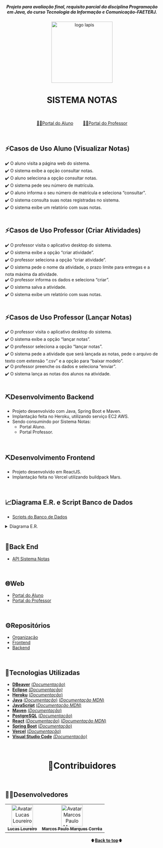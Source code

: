 <a name="back-to-top">
<div align="center">
<br>
  <i><h5>Projeto para avaliação final, requisito parcial da disciplina Programação em Java, do curso Tecnologia da Informação e Comunicação-FAETERJ.</h5></i>
</div>
  <p align="center">
      <img height="200px" src="https://user-images.githubusercontent.com/57602117/145149983-cbf71c1b-c196-47ef-8538-42f24bbebac2.png" alt="logo lapis"/>
  </p>
    <h1 align="center">SISTEMA NOTAS</h1>
<br>
<p align="center">
  <a href="https://frontend-prj.vercel.app/portalaluno">🧑‍🎓Portal do Aluno</a>&emsp;&emsp;
  <a href="https://frontend-prj.vercel.app/portalprofessor">👨‍🏫Portal do Professor</a>
</p>
<br>
  
## ⚡Casos de Uso Aluno (Visualizar Notas)
✔️ O aluno visita a página web do sistema.<br> 
✔️ O sistema exibe a opção consultar notas.<br>
✔️ O aluno seleciona a opção consultar notas.<br>
✔️ O sistema pede seu número de matrícula.<br>
✔️ O aluno informa o seu número de matrícula e seleciona “consultar".<br>
✔️ O sistema consulta suas notas registradas no sistema.<br>
✔️ O sistema exibe um relatório com suas notas.<br>
<br>

## ⚡Casos de Uso Professor (Criar Atividades)
✔️ O professor visita o aplicativo desktop do sistema.<br> 
✔️ O sistema exibe a opção “criar atividade”.<br>
✔️ O professor seleciona a opção “criar atividade”.<br>
✔️ O sistema pede o nome da atividade, o prazo limite para entregas e a nota máxima da 
atividade.<br>
✔️ O professor informa os dados e seleciona “criar”.<br>
✔️ O sistema salva a atividade.<br>
✔️ O sistema exibe um relatório com suas notas.<br>
<br>

## ⚡Casos de Uso Professor (Lançar Notas)
✔️ O professor visita o aplicativo desktop do sistema.<br> 
✔️ O sistema exibe a opção “lançar notas”.<br>
✔️ O professor seleciona a opção “lançar notas”.<br>
✔️ O sistema pede a atividade que será lançada as notas, pede o arquivo de texto com extensão 
“.csv” e a opção para “baixar modelo”.<br>
✔️ O professor preenche os dados e seleciona “enviar”.<br>
✔️ O sistema lança as notas dos alunos na atividade.<br>
<br>

## ⛏️Desenvolvimento Backend
- Projeto desenvolvido com Java, Spring Boot e Maven.
- Implantação feita no Heroku, utilizando serviço EC2 AWS.
- Sendo consumindo por Sistema Notas:
  - Portal Aluno.
  - Portal Professor.
<br>

## ⛏️Desenvolvimento Frontend
- Projeto desenvolvido em ReactJS.
- Implantação feita no Vercel utilizando buildpack Mars.
<br>

## 📈Diagrama E.R. e Script Banco de Dados
- [Scripts do Banco de Dados](./Backend/escola-pav/src/main/resources/db/migration/)

<details>
  <summary>Diagrama E.R.</summary>
    <p align="center"><br><br>
      <img height="300px" src="https://user-images.githubusercontent.com/57602117/145150967-ae677726-ff84-4a90-8c79-ae4d9cf88384.png" alt=""/>
    </p>
</details>
<br>

## 🍃Back End
- [API Sistema Notas](https://api-prj.herokuapp.com/) 
<br>

## 🌐Web
- [Portal do Aluno](https://frontend-prj.vercel.app/portalaluno)
- [Portal do Professor](https://frontend-prj.vercel.app/portalprofessor)
<br>

## ⚙️Repositórios
- [Organização](https://github.com/Sistema-Notas-PRJ)
- [Frontend](https://github.com/Sistema-Notas-PRJ/frontend)
- [Backend](https://github.com/Sistema-Notas-PRJ/backend)
<br>

## 🚀Tecnologias Utilizadas
- [**DBeaver**](https://dbeaver.io/)    [(*Documentação*)](https://dbeaver.com/docs/wiki/)
- [**Eclipse**](https://www.eclipse.org/downloads/)    [*(Documentação)*](https://help.eclipse.org/2021-03/index.jsp)
- [**Heroku**](https://www.heroku.com/)    [(*Documentação*)](https://devcenter.heroku.com/categories/reference)
- [**Java**](https://www.oracle.com/java/technologies/)    [(*Documentação*)](https://docs.oracle.com/en/java/)    [(*Documentação MDN*)](https://developer.mozilla.org/en-US/docs/Glossary/Java)
- [**JavaScript**](https://www.javascript.com/)    [(*Documentação MDN*)](https://developer.mozilla.org/pt-BR/docs/Web/JavaScript)
- [**Maven**](https://maven.apache.org/)    [(*Documentação*)](https://maven.apache.org/maven-features.html)
- [**PostgreSQL**](https://www.postgresql.org/)    [(*Documentação*)](http://pgdocptbr.sourceforge.net/pg80/index.html)
- [**React**](https://reactjs.org/)    [(*Documentação*)](https://reactjs.org/tutorial/tutorial.html)    [(*Documentação MDN*)](https://developer.mozilla.org/pt-BR/docs/Learn/Tools_and_testing/Client-side_JavaScript_frameworks/React_getting_started)
- [**Spring Boot**](https://spring.io/)    [(*Documentação*)](https://spring.io/projects/spring-boot)
- [**Vercel**](https://vercel.com)    [(*Documentação*)](https://vercel.com/docs)
- [**Visual Studio Code**](https://code.visualstudio.com/)    [*(Documentação)*](https://code.visualstudio.com/docs)
<br>
<h1 align="center">🤝Contribuidores</h1><br>

## 👩‍💻Desenvolvedores
<table>
  <tr>
    <td align="center">
      <a href="https://github.com/Lucas-Loureiro">
        <img src="https://unavatar.vercel.app/github/Lucas-Loureiro" width="70px;" alt="Avatar Lucas Loureiro"/><br>
        <sub>
          <b>Lucas Loureiro</b>
        </sub>
      </a>
    </td>
    <td align="center">
      <a href="https://github.com/marcosbarker">
        <img src="https://unavatar.vercel.app/github/marcosbarker" width="70px;" alt="Avatar Marcos Paulo Marques Corrêa Gomes"/><br>
        <sub>
        <b>Marcos Paulo Marques Corrêa</b>
        </sub>
      </a><br>
    </td>
  </tr>
</table>

&emsp;&emsp;&emsp;&emsp;&emsp;&emsp;&emsp;&emsp;&emsp;&emsp;&emsp;&emsp;&emsp;&emsp;&emsp;&emsp;&emsp;&emsp;&emsp;&emsp;⬆️[**Back to top**](#back-to-top)⬆️
